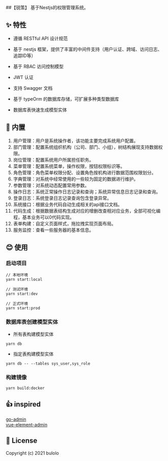 ##【锐策】 基于Nestjs的权限管理系统。

## ✨ 特性

- 遵循 RESTful API 设计规范

- 基于 nestjs 框架，提供了丰富的中间件支持（用户认证、跨域、访问日志、追踪ID等）

- 基于 RBAC 访问控制模型

- JWT 认证

- 支持 Swagger 文档

- 基于 typeOrm 的数据库存储，可扩展多种类型数据库 

- 数据库表快速生成模型实体

## 🎁 内置

1.  用户管理：用户是系统操作者，该功能主要完成系统用户配置。
2.  部门管理：配置系统组织机构（公司、部门、小组），树结构展现支持数据权限。
3.  岗位管理：配置系统用户所属担任职务。
4.  菜单管理：配置系统菜单，操作权限，按钮权限标识等。
5.  角色管理：角色菜单权限分配、设置角色按机构进行数据范围权限划分。
6.  字典管理：对系统中经常使用的一些较为固定的数据进行维护。
7.  参数管理：对系统动态配置常用参数。
8.  操作日志：系统正常操作日志记录和查询；系统异常信息日志记录和查询。
9.  登录日志：系统登录日志记录查询包含登录异常。
10. 系统接口：根据业务代码自动生成相关的api接口文档。
11. 代码生成：根据数据表结构生成对应的增删改查相对应业务，全部可视化编程，基本业务可以0代码实现。
12. 表单构建：自定义页面样式，拖拉拽实现页面布局。
13. 服务监控：查看一些服务器的基本信息。


## 😊 使用

### 启动项目
```
// 本地环境
yarn start:local
```
```
// 测试环境
yarn start:dev
```
```
// 正式环境
yarn start:prod
```
### 数据库表创建模型实体
* 所有表构建模型实体   
```
yarn db
```
* 指定表构建模型实体   
```
yarn db -- --tables sys_user,sys_role
```
### 构建镜像
```
yarn build:docker
```

## 👍 inspired

[go-admin](https://github.com/go-admin-team/go-admin)   
[vue-element-admin](https://github.com/PanJiaChen/vue-element-admin)   

## 🔑 License

Copyright (c) 2021 bulolo